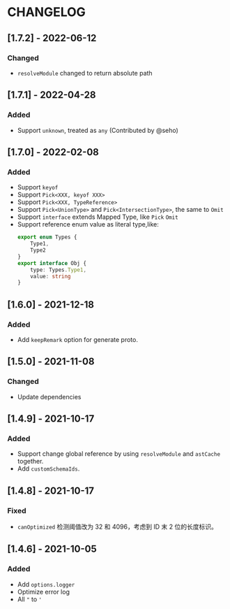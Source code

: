 # CHANGELOG

## [1.7.2] - 2022-06-12
### Changed
- `resolveModule` changed to return absolute path

## [1.7.1] - 2022-04-28
### Added
- Support `unknown`, treated as `any` (Contributed by @seho)

## [1.7.0] - 2022-02-08
### Added
- Support `keyof`
- Support `Pick<XXX, keyof XXX>`
- Support `Pick<XXX, TypeReference>`
- Support `Pick<UnionType>` and `Pick<IntersectionType>`, the same to `Omit`
- Support `interface` extends Mapped Type, like `Pick` `Omit`
- Support reference enum value as literal type,like:
    ```ts
    export enum Types {
        Type1,
        Type2
    }
    export interface Obj {
        type: Types.Type1,
        value: string
    }
    ```

## [1.6.0] - 2021-12-18
### Added
- Add `keepRemark` option for generate proto.

## [1.5.0] - 2021-11-08
### Changed
- Update dependencies

## [1.4.9] - 2021-10-17
### Added
- Support change global reference by using `resolveModule` and `astCache` together.
- Add `customSchemaIds`.

## [1.4.8] - 2021-10-17
### Fixed
- `canOptimized` 检测阈值改为 32 和 4096，考虑到 ID 末 2 位的长度标识。

## [1.4.6] - 2021-10-05
### Added
- Add `options.logger`
- Optimize error log
- All `"` to `'`